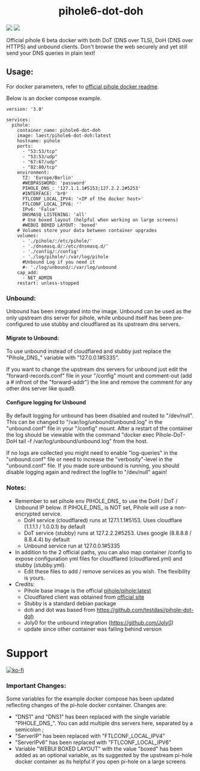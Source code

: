 <h1 align="center" id="heading"> pihole6-dot-doh </h1>

<a href="https://github.com/devzwf/pihole-dot-doh/blob/main/CHANGELOG.MD"><img src="https://img.shields.io/badge/🔶-Changelog-blue" /></a> <a href="https://ko-fi.com/O5O0FG195"><img src="https://img.shields.io/badge/%E2%98%95-Buy%20me%20a%20coffee-red" /></a>

Official pihole 6 beta docker with both DoT (DNS over TLS), DoH (DNS over HTTPS) and unbound clients. Don't browse the web securely and yet still send your DNS queries in plain text!

## Usage:

For docker parameters, refer to [official pihole docker readme](https://github.com/pi-hole/docker-pi-hole?tab=readme-ov-file#environment-variables). 

Below is an docker compose example.

```
version: '3.0'

services:
  pihole:
    container_name: pihole6-dot-doh
    image: laest/pihole6-dot-doh:latest
    hostname: pihole
    ports:
      - "53:53/tcp"
      - "53:53/udp"
      - "67:67/udp"
      - "82:80/tcp"
    environment:
      TZ: 'Europe/Berlin'
      #WEBPASSWORD: 'password'
      PIHOLE_DNS_: '127.1.1.1#5153;127.2.2.2#5253'
      #INTERFACE: 'br0'
      FTLCONF_LOCAL_IPV4: '<IP of the docker host>'
      FTLCONF_LOCAL_IPV6: ''
      IPv6: 'False'
      DNSMASQ_LISTENING: 'all'
      # Use boxed layout (helpful when working on large screens)
      #WEBUI BOXED LAYOUT: 'boxed'
    # Volumes store your data between container upgrades
    volumes:
      - './pihole/:/etc/pihole/'
      - './dnsmasq.d/:/etc/dnsmasq.d/'
      - './config/:/config'
      - './log/pihole/:/var/log/pihole
      #Unbound Log if you need it
      #- './log/unbound/:/var/log/unbound
    cap_add:
      - NET_ADMIN
    restart: unless-stopped
```

### Unbound:

Unbound has been integrated into the image. Unbound can be used as the only upstream dns server for pihole, while unbound itself has been pre-configured to use stubby and cloudflared as its upstream dns servers.

#### Migrate to Unbound:
To use unbound instead of cloudflared and stubby just replace the "Pihole_DNS_" variable with "127.0.0.1#5335".

If you want to change the upstream dns servers for unbound just edit the "forward-records.conf" file in your "/config" mount and comment-out (add a # infront of the "forward-addr") the line and remove the comment for any other dns server like quad9.

#### Configure logging for Unbound
By default logging for unbound has been disabled and routed to "/dev/null". This can be changed to "/var/log/unbound/unbound.log" in the "unbound.conf" file in your "/config" mount. After a restart of the container the log should be viewable with the command "docker exec Pihole-DoT-DoH tail -f /var/log/unbound/unbound.log" from the host.

If no logs are collected you might need to enable "log-queries" in the "unbound.conf" file or need to increase the "verbosity"-level in the "unbound.conf" file. If you made sure unbound is running, you should disable logging again and redirect the logfile to "/dev/null" again!

### Notes:

- Remember to set pihole env PIHOLE_DNS_ to use the DoH / DoT / Unbound IP below. If PIHOLE_DNS_ is NOT set, Pihole will use a non-encrypted service.
  - DoH service (cloudflared) runs at 127.1.1.1#5153. Uses cloudflare (1.1.1.1 / 1.0.0.1) by default
  - DoT service (stubby) runs at 127.2.2.2#5253. Uses google (8.8.8.8 / 8.8.4.4) by default
  - Unbound service run at 127.0.0.1#5335
- In addition to the 2 official paths, you can also map container /config to expose configuration yml files for cloudflared (cloudflared.yml) and stubby (stubby.yml).
  - Edit these files to add / remove services as you wish. The flexibility is yours.
- Credits:
  - Pihole base image is the official [pihole/pihole:latest](https://hub.docker.com/r/pihole/pihole/tags?page=1&name=latest)
  - Cloudflared client was obtained from [official site](https://developers.cloudflare.com/cloudflare-one/connections/connect-apps/install-and-setup/installation#linux)
  - Stubby is a standard debian package
  - doh and dot was based from https://github.com/testdasi/pihole-dot-doh
  - Joly0 for the unbound integration (https://github.com/Joly0)
  - update since other container was falling behind version

# Support

[![ko-fi](https://www.ko-fi.com/img/githubbutton_sm.svg)](https://ko-fi.com/devzwf)


### Important Changes:

Some variables for the example docker compose has been updated reflecting changes of the pi-hole docker container.
Changes are:
- "DNS1" and "DNS1" has been replaced with the single variable "PIHOLE_DNS_". You can add multiple dns servers here, separated by a semicolon ;
- "ServerIP" has been replaced with "FTLCONF_LOCAL_IPV4"
- "ServerIPv6" has been replaced with "FTLCONF_LOCAL_IPV6"
- Variable "WEBUI BOXED LAYOUT" with the value "boxed" has been added as an optional variable, as its suggested by the upstream pi-hole docker container as its helpful if you open pi-hole on a large screens
